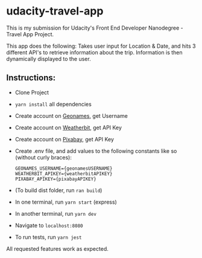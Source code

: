 # udacity-travel-app

This is my submission for Udacity's Front End Developer Nanodegree - Travel App Project.

This app does the following:
Takes user input for Location & Date, and hits 3 different API's to retrieve information about the trip. Information is then dynamically displayed to the user.

## Instructions:

- Clone Project
- `yarn install` all dependencies
- Create account on [Geonames](http://www.geonames.org/export/web-services.html), get Username
- Create account on [Weatherbit](https://www.weatherbit.io/account/create), get API Key
- Create account on [Pixabay](https://pixabay.com/api/docs/), get API Key
- Create .env file, and add values to the following constants like so (without curly braces):
    ```
    GEONAMES_USERNAME={geonamesUSERNAME}
    WEATHERBIT_APIKEY={weatherbitAPIKEY}
    PIXABAY_APIKEY={pixabayAPIKEY}
    ```

- (To build dist folder, run `ran build`)
- In one terminal, run `yarn start` (express)
- In another terminal, run `yarn dev`
- Navigate to `localhost:8080`
- To run tests, run `yarn jest`

All requested features work as expected.
